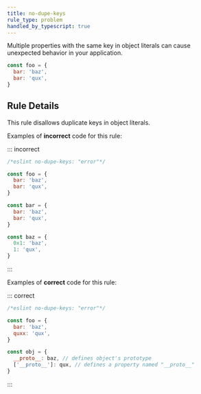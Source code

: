 ```yaml
---
title: no-dupe-keys
rule_type: problem
handled_by_typescript: true
---
```


Multiple properties with the same key in object literals can cause unexpected behavior in your application.

```js
const foo = {
  bar: 'baz',
  bar: 'qux',
}
```

## Rule Details

This rule disallows duplicate keys in object literals.

Examples of **incorrect** code for this rule:

::: incorrect

```js
/*eslint no-dupe-keys: "error"*/

const foo = {
  bar: 'baz',
  bar: 'qux',
}

const bar = {
  bar: 'baz',
  bar: 'qux',
}

const baz = {
  0x1: 'baz',
  1: 'qux',
}
```

:::

Examples of **correct** code for this rule:

::: correct

```js
/*eslint no-dupe-keys: "error"*/

const foo = {
  bar: 'baz',
  quxx: 'qux',
}

const obj = {
  __proto__: baz, // defines object's prototype
  ['__proto__']: qux, // defines a property named "__proto__"
}
```

:::
